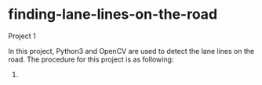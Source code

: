 # finding-lane-lines-on-the-road
Project 1

In this project, Python3 and OpenCV are used to detect the lane lines on the road. The procedure for this project is as following:

1.

